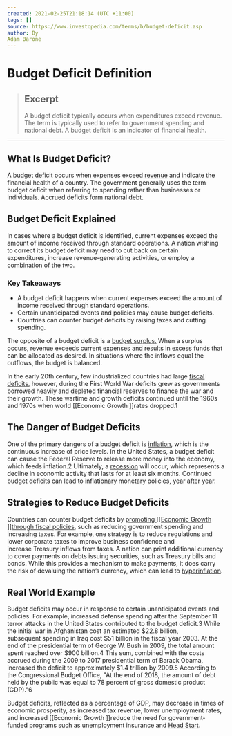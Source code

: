 ```yaml
---
created: 2021-02-25T21:18:14 (UTC +11:00)
tags: []
source: https://www.investopedia.com/terms/b/budget-deficit.asp
author: By
Adam Barone
---
```


# Budget Deficit Definition

> ## Excerpt
> A budget deficit typically occurs when expenditures exceed revenue. The term is typically used to refer to government spending and national debt. A budget deficit is an indicator of financial health.

---
## What Is Budget Deficit?

A budget deficit occurs when expenses exceed [revenue](https://www.investopedia.com/terms/r/revenue.asp) and indicate the financial health of a country. The government generally uses the term budget deficit when referring to spending rather than businesses or individuals. Accrued deficits form national debt.

## Budget Deficit Explained

In cases where a budget deficit is identified, current expenses exceed the amount of income received through standard operations. A nation wishing to correct its budget deficit may need to cut back on certain expenditures, increase revenue-generating activities, or employ a combination of the two.

### Key Takeaways

-   A budget deficit happens when current expenses exceed the amount of income received through standard operations.
-   Certain unanticipated events and policies may cause budget deficits.
-   Countries can counter budget deficits by raising taxes and cutting spending.

  
The opposite of a budget deficit is a [budget surplus.](https://www.investopedia.com/terms/b/budget-surplus.asp) When a surplus occurs, revenue exceeds current expenses and results in excess funds that can be allocated as desired. In situations where the inflows equal the outflows, the budget is balanced.

In the early 20th century, few industrialized countries had large [fiscal deficits](https://www.investopedia.com/terms/f/fiscaldeficit.asp), however, during the First World War deficits grew as governments borrowed heavily and depleted financial reserves to finance the war and their growth. These wartime and growth deficits continued until the 1960s and 1970s when world [[Economic Growth ]]rates dropped.1

## The Danger of Budget Deficits

One of the primary dangers of a budget deficit is [inflation](https://www.investopedia.com/terms/i/inflation.asp), which is the continuous increase of price levels. In the United States, a budget deficit can cause the Federal Reserve to release more money into the economy, which feeds inflation.2 Ultimately, a [recession](https://www.investopedia.com/terms/r/recession.asp) will occur, which represents a decline in economic activity that lasts for at least six months. Continued budget deficits can lead to inflationary monetary policies, year after year.

## Strategies to Reduce Budget Deficits

Countries can counter budget deficits by [promoting [[Economic Growth ]]through fiscal policies](https://www.investopedia.com/ask/answers/032615/how-does-fiscal-policy-impact-budget-deficit.asp), such as reducing government spending and increasing taxes. For example, one strategy is to reduce regulations and lower corporate taxes to improve business confidence and increase Treasury inflows from taxes. A nation can print additional currency to cover payments on debts issuing securities, such as Treasury bills and bonds. While this provides a mechanism to make payments, it does carry the risk of devaluing the nation’s currency, which can lead to [hyperinflation](https://www.investopedia.com/terms/h/hyperinflation.asp).

## Real World Example

Budget deficits may occur in response to certain unanticipated events and policies. For example, increased defense spending after the September 11 terror attacks in the United States contributed to the budget deficit.3 While the initial war in Afghanistan cost an estimated $22.8 billion, subsequent spending in Iraq cost $51 billion in the fiscal year 2003. At the end of the presidential term of George W. Bush in 2009, the total amount spent reached over $900 billion.4 This sum, combined with the costs accrued during the 2009 to 2017 presidential term of Barack Obama, increased the deficit to approximately $1.4 trillion by 2009.5 According to the Congressional Budget Office, "At the end of 2018, the amount of debt held by the public was equal to 78 percent of gross domestic product (GDP)."6

Budget deficits, reflected as a percentage of GDP, may decrease in times of economic prosperity, as increased tax revenue, lower unemployment rates, and increased [[Economic Growth ]]reduce the need for government-funded programs such as unemployment insurance and [Head Start](https://www.acf.hhs.gov/ohs/about).
